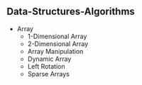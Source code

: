 ## Data-Structures-Algorithms
* Array
  * 1-Dimensional Array
  * 2-Dimensional Array
  * Array Manipulation
  * Dynamic Array
  * Left Rotation
  * Sparse Arrays
